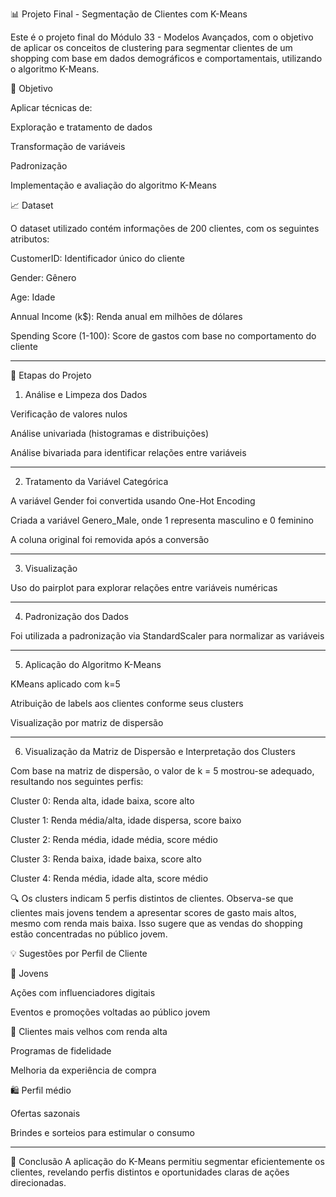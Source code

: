 📊 Projeto Final - Segmentação de Clientes com K-Means

Este é o projeto final do Módulo 33 - Modelos Avançados, com o objetivo de aplicar os conceitos de clustering para segmentar clientes de um shopping com base em dados demográficos e comportamentais, utilizando o algoritmo K-Means.

📅 Objetivo

Aplicar técnicas de:

Exploração e tratamento de dados

Transformação de variáveis

Padronização

Implementação e avaliação do algoritmo K-Means

📈 Dataset

O dataset utilizado contém informações de 200 clientes, com os seguintes atributos:

CustomerID: Identificador único do cliente

Gender: Gênero

Age: Idade

Annual Income (k$): Renda anual em milhões de dólares

Spending Score (1-100): Score de gastos com base no comportamento do cliente

------------------------------------------------------------------------------------------------------------------------------------------------------------------------------------------

📝 Etapas do Projeto

1. Análise e Limpeza dos Dados

Verificação de valores nulos

Análise univariada (histogramas e distribuições)

Análise bivariada para identificar relações entre variáveis

------------------------------------------------------------------------------------------------------------------------------------------------------------------------------------------

2. Tratamento da Variável Categórica

A variável Gender foi convertida usando One-Hot Encoding

Criada a variável Genero_Male, onde 1 representa masculino e 0 feminino

A coluna original foi removida após a conversão

------------------------------------------------------------------------------------------------------------------------------------------------------------------------------------------

3. Visualização

Uso do pairplot para explorar relações entre variáveis numéricas

------------------------------------------------------------------------------------------------------------------------------------------------------------------------------------------

4. Padronização dos Dados

Foi utilizada a padronização via StandardScaler para normalizar as variáveis

------------------------------------------------------------------------------------------------------------------------------------------------------------------------------------------

5. Aplicação do Algoritmo K-Means

KMeans aplicado com k=5

Atribuição de labels aos clientes conforme seus clusters

Visualização por matriz de dispersão

------------------------------------------------------------------------------------------------------------------------------------------------------------------------------------------

6. Visualização da Matriz de Dispersão e Interpretação dos Clusters

Com base na matriz de dispersão, o valor de k = 5 mostrou-se adequado, resultando nos seguintes perfis:

Cluster 0: Renda alta, idade baixa, score alto

Cluster 1: Renda média/alta, idade dispersa, score baixo

Cluster 2: Renda média, idade média, score médio

Cluster 3: Renda baixa, idade baixa, score alto

Cluster 4: Renda média, idade alta, score médio

🔍 Os clusters indicam 5 perfis distintos de clientes. Observa-se que clientes mais jovens tendem a apresentar scores de gasto mais altos, mesmo com renda mais baixa. Isso sugere que as vendas do shopping estão concentradas no público jovem.

💡 Sugestões por Perfil de Cliente

🎯 Jovens

Ações com influenciadores digitais

Eventos e promoções voltadas ao público jovem

👥 Clientes mais velhos com renda alta 

Programas de fidelidade

Melhoria da experiência de compra

🛍️ Perfil médio 

Ofertas sazonais

Brindes e sorteios para estimular o consumo

------------------------------------------------------------------------------------------------------------------------------------------------------------------------------------------

📅 Conclusão
A aplicação do K-Means permitiu segmentar eficientemente os clientes, revelando perfis distintos e oportunidades claras de ações direcionadas.
